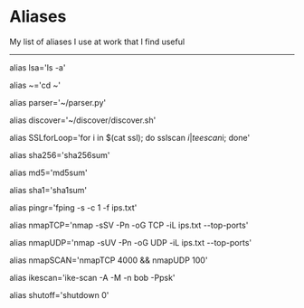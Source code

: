 # Aliases
My list of aliases I use at work that I find useful

---------------

alias lsa='ls -a'

alias ~='cd ~'

alias parser='~/parser.py'

alias discover='~/discover/discover.sh'

alias SSLforLoop='for i in $(cat ssl); do sslscan $i | tee scan$i; done'

alias sha256='sha256sum'

alias md5='md5sum'

alias sha1='sha1sum'

alias pingr='fping -s -c 1 -f ips.txt'

alias nmapTCP='nmap -sSV -Pn -oG TCP -iL ips.txt --top-ports'

alias nmapUDP='nmap -sUV -Pn -oG UDP -iL ips.txt --top-ports'

alias nmapSCAN='nmapTCP 4000 && nmapUDP 100'

alias ikescan='ike-scan -A -M -n bob -Ppsk'

alias shutoff='shutdown 0'

